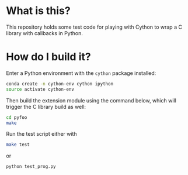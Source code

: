 # What is this?

This repository holds some test code for playing with Cython to wrap a C library with callbacks in Python.

# How do I build it?
Enter a Python environment with the `cython` package installed:
```bash
conda create -n cython-env cython ipython
source activate cython-env
```

Then build the extension module using the command below, which will trigger the C library build as well:
```bash
cd pyfoo
make
```

Run the test script either with 
```bash
make test
```

or
```bash
python test_prog.py
```
